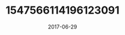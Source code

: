 ---
title: "1547566114196123091"
cover: "2017-06-29 12.44.38 1547566114196123091_46248401"
photo: "2017-06-29 12.44.38 1547566114196123091_46248401"
date: "2017-06-29"
type: "photo"
---